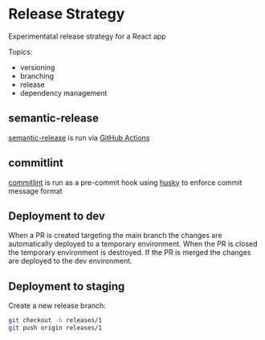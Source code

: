 # Release Strategy

Experimentatal release strategy for a React app

Topics:

- versioning
- branching
- release
- dependency management

## semantic-release

[semantic-release](https://github.com/semantic-release/semantic-release) is run via [GitHub Actions](https://github.com/features/actions)

## commitlint

[commitlint](https://github.com/conventional-changelog/commitlint) is run as a pre-commit hook using [husky](https://github.com/typicode/husky) to enforce commit message format

## Deployment to dev

When a PR is created targeting the main branch the changes are automatically deployed to a temporary environment. When the PR is closed the temporary environment is destroyed. If the PR is merged the changes are deployed to the dev environment.

## Deployment to staging

Create a new release branch:

```bash
git checkout -b releases/1
git push origin releases/1
```
